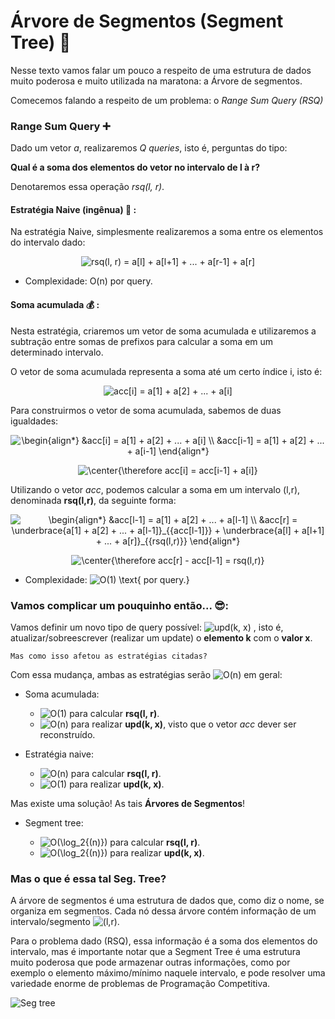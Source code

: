 # Árvore de Segmentos (Segment Tree) :deciduous_tree:

Nesse texto vamos falar um pouco a respeito de uma estrutura de dados muito poderosa e muito utilizada na maratona: a Árvore de segmentos.

Comecemos falando a respeito de um problema: o *Range Sum Query (RSQ)*

### **Range Sum Query** :heavy_plus_sign:

Dado um vetor *a*, realizaremos *Q queries*, isto é, perguntas do tipo:
 
**Qual é a soma dos elementos do vetor no intervalo de l à r?** 

Denotaremos essa operação *rsq(l, r)*.

#### **Estratégia Naive** (ingênua) 🤔 : 

Na estratégia Naive, simplesmente realizaremos a soma entre os elementos do intervalo dado:

<p align="center"><img src="https://tex.s2cms.ru/svg/rsq(l%2C%20r)%20%3D%20a%5Bl%5D%20%2B%20a%5Bl%2B1%5D%20%2B%20...%20%2B%20a%5Br-1%5D%20%2B%20a%5Br%5D" alt="rsq(l, r) = a[l] + a[l+1] + ... + a[r-1] + a[r]" /></p>
  
- Complexidade: O(n) por query.

#### **Soma acumulada** :moneybag: :

Nesta estratégia, criaremos um vetor de soma acumulada e utilizaremos a subtração entre somas de prefixos para calcular a soma em um determinado intervalo.

O vetor de soma acumulada representa a soma até um certo índice i, isto é:

<p align="center"><img src="https://tex.s2cms.ru/svg/acc%5Bi%5D%20%3D%20a%5B1%5D%20%2B%20a%5B2%5D%20%2B%20...%20%2B%20a%5Bi%5D" alt="acc[i] = a[1] + a[2] + ... + a[i]" /></p>

Para construirmos o vetor de soma acumulada, sabemos de duas igualdades:

<p align="center"><img src="https://tex.s2cms.ru/svg/%0A%5Cbegin%7Balign*%7D%0A%20%20%26acc%5Bi%5D%20%3D%20a%5B1%5D%20%2B%20a%5B2%5D%20%2B%20...%20%2B%20a%5Bi%5D%20%5C%5C%20%0A%20%20%26acc%5Bi-1%5D%20%3D%20a%5B1%5D%20%2B%20a%5B2%5D%20%2B%20...%20%2B%20a%5Bi-1%5D%0A%5Cend%7Balign*%7D%0A" alt="
\begin{align*}
  &amp;acc[i] = a[1] + a[2] + ... + a[i] \\ 
  &amp;acc[i-1] = a[1] + a[2] + ... + a[i-1]
\end{align*}
" /></p>

<p align="center"><img src="https://tex.s2cms.ru/svg/%5Ccenter%7B%5Ctherefore%20acc%5Bi%5D%20%3D%20acc%5Bi-1%5D%20%2B%20a%5Bi%5D%7D" alt="\center{\therefore acc[i] = acc[i-1] + a[i]}" /></p>

Utilizando o vetor *acc*, podemos calcular a soma em um intervalo (l,r), denominada **rsq(l,r)**, da seguinte forma:

<p align="center"><img src="https://tex.s2cms.ru/svg/%0A%5Cbegin%7Balign*%7D%0A%20%20%26acc%5Bl-1%5D%20%3D%20a%5B1%5D%20%2B%20a%5B2%5D%20%2B%20...%20%2B%20a%5Bl-1%5D%20%5C%5C%20%0A%20%20%26acc%5Br%5D%20%3D%20%5Cunderbrace%7Ba%5B1%5D%20%2B%20a%5B2%5D%20%2B%20...%20%2B%20a%5Bl-1%5D%7D_%7B%7Bacc%5Bl-1%5D%7D%7D%20%2B%20%5Cunderbrace%7Ba%5Bl%5D%20%2B%20a%5Bl%2B1%5D%20%2B%20...%20%2B%20a%5Br%5D%7D_%7B%7Brsq(l%2Cr)%7D%7D%0A%5Cend%7Balign*%7D%0A" alt="
\begin{align*}
  &amp;acc[l-1] = a[1] + a[2] + ... + a[l-1] \\ 
  &amp;acc[r] = \underbrace{a[1] + a[2] + ... + a[l-1]}_{{acc[l-1]}} + \underbrace{a[l] + a[l+1] + ... + a[r]}_{{rsq(l,r)}}
\end{align*}
" /></p>

<p align="center"><img src="https://tex.s2cms.ru/svg/%5Ccenter%7B%5Ctherefore%20acc%5Br%5D%20-%20acc%5Bl-1%5D%20%3D%20rsq(l%2Cr)%7D" alt="\center{\therefore acc[r] - acc[l-1] = rsq(l,r)}" /></p>

- Complexidade: <img src="https://tex.s2cms.ru/svg/O(1)%20%5Ctext%7B%20por%20query.%7D" alt="O(1) \text{ por query.}" />

### **Vamos complicar um pouquinho então...** :sunglasses::

Vamos definir um novo tipo de query possível: <img src="https://tex.s2cms.ru/svg/upd(k%2C%20x)" alt="upd(k, x)" /> , isto é, atualizar/sobreescrever (realizar um update) o **elemento k** com o **valor x**.

`Mas como isso afetou as estratégias citadas?`

Com essa mudança, ambas as estratégias serão <img src="https://tex.s2cms.ru/svg/O(n)" alt="O(n)" /> em geral:

- Soma acumulada:

  - <img src="https://tex.s2cms.ru/svg/O(1)" alt="O(1)" />  para calcular **rsq(l, r)**.
  - <img src="https://tex.s2cms.ru/svg/O(n)" alt="O(n)" />  para realizar **upd(k, x)**, visto que o vetor *acc* dever ser reconstruído.

- Estratégia naive:

  - <img src="https://tex.s2cms.ru/svg/O(n)" alt="O(n)" />  para calcular **rsq(l, r)**.
  - <img src="https://tex.s2cms.ru/svg/O(1)" alt="O(1)" />  para realizar **upd(k, x)**.

Mas existe uma solução! As tais **Árvores de Segmentos**!

- Segment tree:

  - <img src="https://tex.s2cms.ru/svg/O(%5Clog_2%7B(n)%7D)" alt="O(\log_2{(n)})" />  para calcular **rsq(l, r)**.
  - <img src="https://tex.s2cms.ru/svg/O(%5Clog_2%7B(n)%7D)" alt="O(\log_2{(n)})" />  para realizar **upd(k, x)**.

### **Mas o que é essa tal Seg. Tree?**

A árvore de segmentos é uma estrutura de dados que, como diz o nome, se organiza em segmentos. Cada nó dessa árvore contém informação de um intervalo/segmento <img src="https://tex.s2cms.ru/svg/(l%2Cr)" alt="(l,r)" />. 

Para o problema dado (RSQ), essa informação é a soma dos elementos do intervalo, mas é importante notar que a Segment Tree é uma estrutura muito poderosa que pode armazenar outras informações, como por exemplo o elemento máximo/mínimo naquele intervalo, e pode resolver uma variedade enorme de problemas de Programação Competitiva.

<img src='https://i.imgur.com/I88YMTG.png' align="middle" alt="Seg tree">
